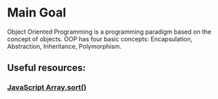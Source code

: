 # Main Goal

Object Oriented Programming is a programming paradigm based on the concept of objects.
OOP has four basic concepts: Encapsulation, Abstraction, Inheritance, Polymorphism.


## Useful resources:
### [JavaScript Array.sort()](https://developer.mozilla.org/en-US/docs/Web/JavaScript/Reference/Global_Objects/Array/sort)